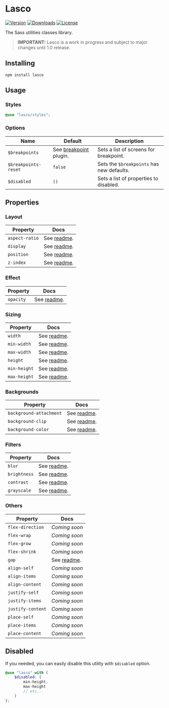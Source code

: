 # Lasco

[![Version](https://flat.badgen.net/npm/v/lasco)](https://www.npmjs.com/package/lasco)
[![Downloads](https://flat.badgen.net/npm/dt/lasco)](https://www.npmjs.com/package/lasco)
[![License](https://flat.badgen.net/npm/license/lasco)](https://www.npmjs.com/package/lasco)

The Sass utilities classes library.

> **IMPORTANT:** Lasco is a work in progress and subject to major changes until 1.0 release.

## Installing

```shell
npm install lasco
```

## Usage

### Styles

```scss
@use "lasco/styles";
```

### Options

| Name                 | Default                                                                                                             | Description                               |
|----------------------|---------------------------------------------------------------------------------------------------------------------|-------------------------------------------|
| `$breakpoints`       | See [breakpoint](https://github.com/sass-collective/sass-collective/tree/master/packages/breakpoint#tokens) plugin. | Sets a list of screens for breakpoint.    |
| `$breakpoints-reset` | `false`                                                                                                             | Sets the `$breakpoints` has new defaults. |
| `$disabled`          | `()`                                                                                                                | Sets a list of properties to disabled.    |

## Properties

### Layout

| Property          | Docs                                               |
|-------------------|----------------------------------------------------|
| `aspect-ratio`    | See [readme](/src/components/aspect-ratio#readme). |
| `display`         | See [readme](/src/components/display#readme).      |
| `position`        | See [readme](/src/components/position#readme).     |
| `z-index`         | See [readme](/src/components/z-index#readme).      |

### Effect

| Property  | Docs                                          |
|-----------|-----------------------------------------------|
| `opacity` | See [readme](/src/components/opacity#readme). |

### Sizing

| Property     | Docs                                             |
|--------------|--------------------------------------------------|
| `width`      | See [readme](/src/components/width#readme).      |
| `min-width`  | See [readme](/src/components/width/min#readme).  |
| `max-width`  | See [readme](/src/components/width/max#readme).  |
| `height`     | See [readme](/src/components/height#readme).     |
| `min-height` | See [readme](/src/components/height/min#readme). |
| `max-height` | See [readme](/src/components/height/max#readme). |

### Backgrounds

| Property                | Docs                                                        |
|-------------------------|-------------------------------------------------------------|
| `background-attachment` | See [readme](/src/components/background/attachment#readme). |
| `background-clip`       | See [readme](/src/components/background/clip#readme).       |
| `background-color`      | See [readme](/src/components/background/color#readme).      |

### Filters

| Property     | Docs                                                    |
|--------------|---------------------------------------------------------|
| `blur`       | See [readme](/src/components/filter/blur#readme).       |
| `brightness` | See [readme](/src/components/filter/brightness#readme). |
| `contrast`   | See [readme](/src/components/filter/contrast#readme).   |
| `grayscale`  | See [readme](/src/components/filter/grayscale#readme).  |

### Others

| Property          | Docs                                      |
|-------------------|-------------------------------------------|
| `flex-direction`  | _Coming soon_                             |
| `flex-wrap`       | _Coming soon_                             |
| `flex-grow`       | _Coming soon_                             |
| `flex-shrink`     | _Coming soon_                             |
| `gap`             | See [readme](/src/components/gap#readme). |
| `align-self`      | _Coming soon_                             |
| `align-items`     | _Coming soon_                             |
| `align-content`   | _Coming soon_                             |
| `justify-self`    | _Coming soon_                             |
| `justify-items`   | _Coming soon_                             |
| `justify-content` | _Coming soon_                             |
| `place-self`      | _Coming soon_                             |
| `place-items`     | _Coming soon_                             |
| `place-content`   | _Coming soon_                             |

## Disabled

If you needed, you can easily disable this utility with `$disabled` option.

```scss
@use "lasco" with (
    $disabled: (
        min-height,
        max-height
        // etc...
    )
);
```
